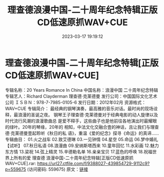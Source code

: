 ﻿---
title: 理查德浪漫中国-二十周年纪念特辑正版CD低速原抓WAV+CUE
date: 2023-03-17 19:19:12
categories: 古典音乐、新世纪、纯音雅乐
tags: 纯音雅乐
---
# 理查德浪漫中国-二十周年纪念特辑[正版CD低速原抓WAV+CUE]

专辑名称：20 Years Romance In China
中国名称：浪漫中国 二十周年纪念特辑
专辑艺人：Richard Clayderman 理查德·克莱德曼
发行公司：中国国际文化艺术公司
ＩＳＢＮ：978-7-7985-0105-6
发行日期：2012年02月
资源格式：WAV+CUE
专辑简介：
最经典的钢琴演奏，最高雅的音乐对话。最时尚的现场诠释，最浪漫的圣诞之夜。
钢琴王子理查德·克莱德曼对于经典电影的动人旋律以及时代流行风潮的浪漫歌曲总
是爱不释手，这些曲子也是他前往各地演出时最耀眼的绿叶。20年的琴缘，20年的
相知，中法文化交融合壹的神话，且让我们与理查德·克莱德曼壹起聆听《秋日的私
语》，重温《爱的纪念》探寻《命运》的真谛……
专辑曲目：
01.火之战车
02.致艾德琳
03.一见钟情
04.星空
05.命运
06.梦中婚礼【试听】
07.秋日私语
08.浪漫曲
09.安纳斯塔西来
10.童年回忆
11.水彩画
12.魅力东方情
13.梁祝
14.弦上精灵
15.辛德勒名单
16.亲亲宝贝
17.蓝色的呼唤
18.祝福世界上所有的爱
理查德 浪漫中国-二十周年纪念特辑[正版CD低速原抓WAV+CUE].rar: https://url27.ctfile.com/f/9388027-439854729-9112c9?p=559675
(访问密码: 559675)
原文：[链接](https://blog.sina.com.cn/s/blog_1647c7e760103110q.html)